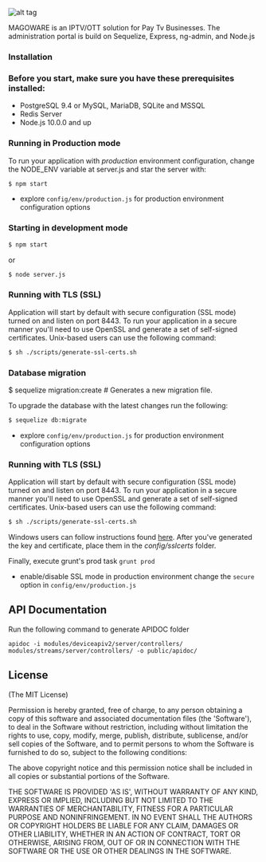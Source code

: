 ![alt tag](https://www.magoware.tv/wp-content/uploads/2016/06/logo.png)

MAGOWARE is an IPTV/OTT solution for Pay Tv Businesses. The administration portal is build on Sequelize, Express, ng-admin, and Node.js

### Installation

### Before you start, make sure you have these prerequisites installed:

 * PostgreSQL 9.4 or MySQL, MariaDB, SQLite and MSSQL
 * Redis Server
 * Node.js 10.0.0 and up

### Running in Production mode
To run your application with *production* environment configuration, change the NODE_ENV variable at server.js and star the server with:

```bash
$ npm start
```

* explore `config/env/production.js` for production environment configuration options
### Starting in development mode
```bash
$ npm start
```
or
```bash
$ node server.js
```
### Running with TLS (SSL)
Application will start by default with secure configuration (SSL mode) turned on and listen on port 8443.
To run your application in a secure manner you'll need to use OpenSSL and generate a set of self-signed certificates. Unix-based users can use the following command:

```bash
$ sh ./scripts/generate-ssl-certs.sh
```

### Database migration

$ sequelize migration:create  # Generates a new migration file.


To upgrade the database with the latest changes run the following:

```bash
$ sequelize db:migrate
```


* explore `config/env/production.js` for production environment configuration options

### Running with TLS (SSL)
Application will start by default with secure configuration (SSL mode) turned on and listen on port 8443.
To run your application in a secure manner you'll need to use OpenSSL and generate a set of self-signed certificates. Unix-based users can use the following command:

```bash
$ sh ./scripts/generate-ssl-certs.sh
```

Windows users can follow instructions found [here](http://www.websense.com/support/article/kbarticle/How-to-use-OpenSSL-and-Microsoft-Certification-Authority).
After you've generated the key and certificate, place them in the *config/sslcerts* folder.

Finally, execute grunt's prod task `grunt prod`
* enable/disable SSL mode in production environment change the `secure` option in `config/env/production.js`

## API Documentation
Run the following command to generate APIDOC folder
```
apidoc -i modules/deviceapiv2/server/controllers/ modules/streams/server/controllers/ -o public/apidoc/
```

## License
(The MIT License)

Permission is hereby granted, free of charge, to any person obtaining
a copy of this software and associated documentation files (the
'Software'), to deal in the Software without restriction, including
without limitation the rights to use, copy, modify, merge, publish,
distribute, sublicense, and/or sell copies of the Software, and to
permit persons to whom the Software is furnished to do so, subject to
the following conditions:

The above copyright notice and this permission notice shall be
included in all copies or substantial portions of the Software.

THE SOFTWARE IS PROVIDED 'AS IS', WITHOUT WARRANTY OF ANY KIND,
EXPRESS OR IMPLIED, INCLUDING BUT NOT LIMITED TO THE WARRANTIES OF
MERCHANTABILITY, FITNESS FOR A PARTICULAR PURPOSE AND NONINFRINGEMENT.
IN NO EVENT SHALL THE AUTHORS OR COPYRIGHT HOLDERS BE LIABLE FOR ANY
CLAIM, DAMAGES OR OTHER LIABILITY, WHETHER IN AN ACTION OF CONTRACT,
TORT OR OTHERWISE, ARISING FROM, OUT OF OR IN CONNECTION WITH THE
SOFTWARE OR THE USE OR OTHER DEALINGS IN THE SOFTWARE.